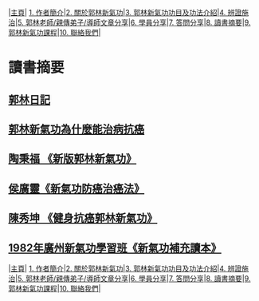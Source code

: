 |[主頁](/README.md)| [1. 作者簡介](/a10.md)|[2. 關於郭林新氣功](/a1.md)|[3. 郭林新氣功功目及功法介紹](/a2.md)|[4. 辨證施治](/a3.md)|[5. 郭林老師/親傳弟子/導師文章分享](/a5.md)|[6. 學員分享](/a6.md)|[7. 答問分享](/a7.md)|[8. 讀書摘要](/a4.md)|[9. 郭林新氣功課程](/郭林新氣功課程.md)|[10. 聯絡我們](/a9.md)|

# **讀書摘要**  

## [郭林日記](/摘要1.md)

## [郭林新氣功為什麼能治病抗癌](/摘要2.md)

## [陶秉福 《新版郭林新氣功》](/摘要3.md)

## [侯廣靈《新氣功防癌治癌法》](/摘要4.md)

## [陳秀坤 《健身抗癌郭林新氣功》](/摘要5.md)

## [1982年廣州新氣功學習班《新氣功補充讀本》](/摘要6.md)

|[主頁](/README.md)| [1. 作者簡介](/a10.md)|[2. 關於郭林新氣功](/a1.md)|[3. 郭林新氣功功目及功法介紹](/a2.md)|[4. 辨證施治](/a3.md)|[5. 郭林老師/親傳弟子/導師文章分享](/a5.md)|[6. 學員分享](/a6.md)|[7. 答問分享](/a7.md)|[8. 讀書摘要](/a4.md)|[9. 郭林新氣功課程](/郭林新氣功課程.md)|[10. 聯絡我們](/a9.md)|
